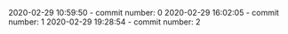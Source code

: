 2020-02-29 10:59:50 - commit number: 0
2020-02-29 16:02:05 - commit number: 1
2020-02-29 19:28:54 - commit number: 2
